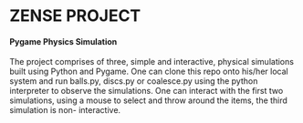 # ZENSE PROJECT

#### Pygame Physics Simulation

The project comprises of three, simple and interactive, physical simulations built using Python and Pygame. One can clone this repo 
onto his/her local system and run balls.py, discs.py or coalesce.py using the python interpreter to observe the simulations. One 
can interact with the first two simulations, using a mouse to select and throw around the items, the third simulation is non-
interactive.
